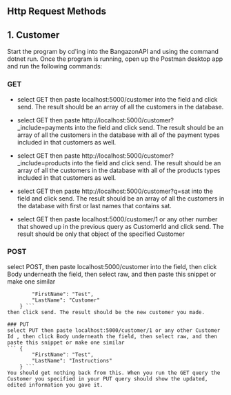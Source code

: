 ## Http Request Methods
## 1. Customer
Start the program by cd'ing into the BangazonAPI and using the command dotnet run. Once the program is running, open up the Postman desktop app and run the following commands:
### GET
- select GET then paste localhost:5000/customer into the field and click send. The result should be an array of all the customers in the database.

- select GET then paste http://localhost:5000/customer?_include=payments into the field and click send. The result should be an array of all the customers in the database with all of the payment types included in that customers as well.

- select GET then paste http://localhost:5000/customer?_include=products into the field and click send. The result should be an array of all the customers in the database with all of the products types included in that customers as well.

- select GET then paste http://localhost:5000/customer?q=sat into the field and click send. The result should be an array of all the customers in the database with first or last names that contains sat.

- select GET then paste localhost:5000/customer/1 or any other number that showed up in the previous query as CustomerId and click send. The result should be only that object of the specified Customer

### POST
select POST, then paste localhost:5000/customer into the field, then click Body underneath the field, then select raw, and then paste this snippet or make one similar
``` {
        "FirstName": "Test",
        "LastName": "Customer"
    } ```
then click send. The result should be the new customer you made.

### PUT
select PUT then paste localhost:5000/customer/1 or any other Customer Id , then click Body underneath the field, then select raw, and then paste this snippet or make one similar
``` {
        "FirstName": "Test",
        "LastName": "Instructions"
    } ```
You should get nothing back from this. When you run the GET query the Customer you specified in your PUT query should show the updated, edited information you gave it.

